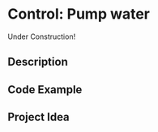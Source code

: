 # Control:   Pump water

<!-- Write here -->

Under Construction!

## Description

<!-- Write here -->

## Code Example

<!-- Write here -->

## Project Idea

<!-- Write here -->



